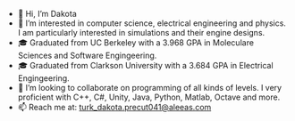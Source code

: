 - 👋 Hi, I’m Dakota
- 👀 I’m interested in computer science, electrical engineering and physics. I am particularly interested in simulations and their engine designs.
- 🎓 Graduated from UC Berkeley with a 3.968 GPA in Moleculare Sciences and Software Engingeering.
- 🎓 Graduated from Clarkson University with a 3.684 GPA in Electrical Engingeering.
- 💞️ I’m looking to collaborate on programming of all kinds of levels. I very proficient with C++, C#, Unity, Java, Python, Matlab, Octave and more.
- 📫 Reach me at: turk_dakota.precut041@aleeas.com
